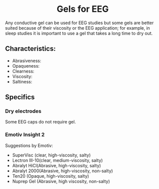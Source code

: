 # <center>Gels for EEG

Any conductive gel can be used for EEG studies but some gels are better suited because of their viscosity or the EEG application; for example, in sleep studies it is important to use a gel that takes a long time to dry out. 

## Characteristics:

- Abrasiveness: 
- Opaqueness:
- Clearness: 
- Viscosity:
- Saltiness:

## Specifics

### Dry electrodes

Some EEG caps do not require gel.

### __Emotiv Insight 2__

Suggestions by Emotiv:
- SuperVisc (clear, high-viscosity, salty)
- Lectron III-10(clear, medium-viscosity, salty)
- Abralyt HiCl(Abrasive, high-viscosity, salty)
- Abralyt 2000(Abrasive, high-viscosity, non-salty)
- Ten20 (Opaque, high-viscosity, salty)
- Nuprep Gel (Abrasive, high viscosity, non-salty)